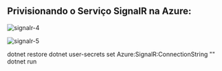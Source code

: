 ## Privisionando o Serviço SignalR na Azure:

   ![signalr-4](https://github.com/aspnet/AzureSignalR-samples/raw/master/docs/images/signalr-4.png)
 
   ![signalr-5](https://github.com/aspnet/AzureSignalR-samples/raw/master/docs/images/signalr-5.png)

 
dotnet restore
dotnet user-secrets set Azure:SignalR:ConnectionString "<your connection string>"
dotnet run